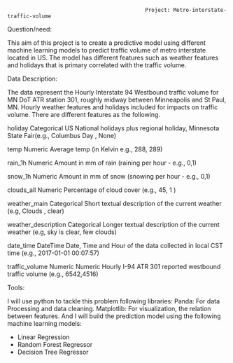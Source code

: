                                                 Project: Metro-interstate-traffic-volume

Question/need:

This aim of this project is to create a predictive model using different machine learning models to predict traffic volume of metro interstate located in US. The model has different features such as weather features and holidays that is primary correlated with the traffic volume.


Data Description:

The data represent the Hourly Interstate 94 Westbound traffic volume for MN DoT ATR station 301, roughly midway between Minneapolis and St Paul, MN. Hourly weather features and holidays included for impacts on traffic volume. There are different features as the following.



holiday Categorical	US National holidays plus regional holiday, Minnesota State Fair(e.g., Columbus Day , None)


temp Numeric	Average temp (in Kelvin e.g., 288, 289)


rain_1h	 Numeric Amount in mm of rain (raining per hour - e.g., 0,1)


snow_1h	Numeric	Amount in mm of snow (snowing per hour - e.g., 0,1)


clouds_all	Numeric	Percentage of cloud cover (e.g., 45, 1 )


weather_main	Categorical	Short textual description of the current weather (e.g, Clouds , clear)


weather_description	Categorical	Longer textual description of the current weather (e.g, sky is clear, few clouds)


date_time		DateTime	Date, Time and Hour of the data collected in local CST time (e.g., 2017-01-01 00:07:57)


traffic_volume	Numeric	Numeric Hourly I-94 ATR 301 reported westbound traffic volume (e.g., 6542,4516)



Tools:


I will use python to tackle this problem following libraries:
Panda: For data Processing and data cleaning. 
Matplotlib: For visualization, the relation between features.
And I will build the prediction model using the following machine learning models:


-	Linear Regression
-	Random Forest Regressor
-	Decision Tree Regressor

